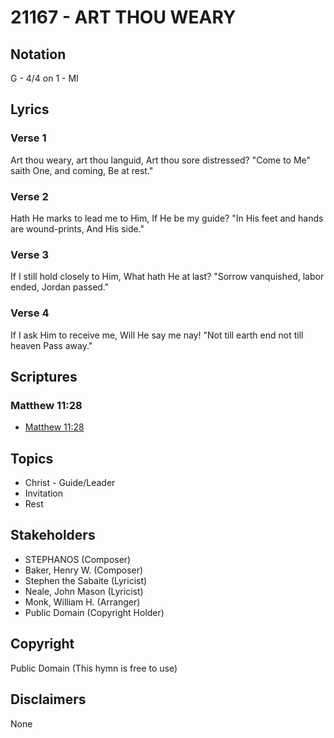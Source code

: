 # 21167 - ART THOU WEARY

## Notation

G - 4/4 on 1 - MI

## Lyrics

### Verse 1

Art thou weary, art thou languid, Art thou sore distressed? "Come to Me" saith One, and coming, Be at rest."

### Verse 2

Hath He marks to lead me to Him, If He be my guide? "In His feet and hands are wound-prints, And His side."

### Verse 3

If I still hold closely to Him, What hath He at last? "Sorrow vanquished, labor ended, Jordan passed."

### Verse 4

If I ask Him to receive me, Will He say me nay! "Not till earth end not till heaven Pass away."


## Scriptures

### Matthew 11:28

- [Matthew 11:28](https://www.biblegateway.com/passage/?search=Matthew%2011%3A28)


## Topics

- Christ - Guide/Leader
- Invitation
- Rest

## Stakeholders

- STEPHANOS (Composer)
- Baker, Henry W. (Composer)
- Stephen the Sabaite (Lyricist)
- Neale, John Mason (Lyricist)
- Monk, William H. (Arranger)
- Public Domain (Copyright Holder)

## Copyright

Public Domain
(This hymn is free to use)

## Disclaimers

None

